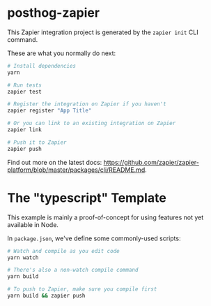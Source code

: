 # posthog-zapier

This Zapier integration project is generated by the `zapier init` CLI command.

These are what you normally do next:

```bash
# Install dependencies
yarn

# Run tests
zapier test

# Register the integration on Zapier if you haven't
zapier register "App Title"

# Or you can link to an existing integration on Zapier
zapier link

# Push it to Zapier
zapier push
```

Find out more on the latest docs: https://github.com/zapier/zapier-platform/blob/master/packages/cli/README.md.

# The "typescript" Template

This example is mainly a proof-of-concept for using features not yet available
in Node.

In `package.json`, we've define some commonly-used scripts:

```bash
# Watch and compile as you edit code
yarn watch

# There's also a non-watch compile command
yarn build

# To push to Zapier, make sure you compile first
yarn build && zapier push
```
